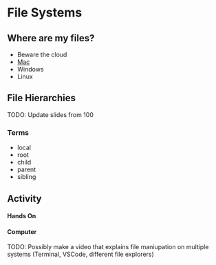 # File Systems

## Where are my files?

- Beware the cloud
- [Mac](https://vimeo.com/manage/videos/991764220/4e2c2c8003)
- Windows
- Linux

## File Hierarchies

TODO: Update slides from 100

### Terms

- local
- root
- child
- parent
- sibling

## Activity

#### Hands On

#### Computer 

TODO: Possibly make a video that explains file maniupation on multiple systems (Terminal, VSCode, different file explorers) 
